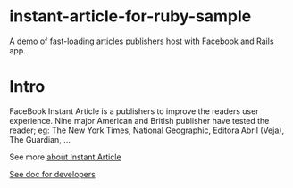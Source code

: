 # instant-article-for-ruby-sample

A demo of fast-loading articles publishers host with Facebook and Rails app.

# Intro

FaceBook Instant Article is a publishers to improve the readers user experience.
Nine major American and British publisher have tested the reader; eg: The New York Times, National Geographic, Editora Abril (Veja), The Guardian, ... 

See more [about Instant Article](https://instantarticles.fb.com/)

[See doc for developers](https://developers.facebook.com/docs/instant-articles/quickstart)
